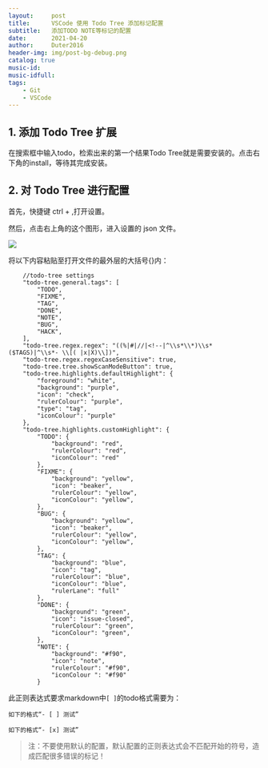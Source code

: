 ```yaml
---
layout:     post
title:      VSCode 使用 Todo Tree 添加标记配置
subtitle:   添加TODO NOTE等标记的配置
date:       2021-04-20
author:     Duter2016
header-img: img/post-bg-debug.png
catalog: true
music-id: 
music-idfull: 
tags:
    - Git
    - VSCode
---
```


## 1. 添加 Todo Tree 扩展

在搜索框中输入todo，检索出来的第一个结果Todo Tree就是需要安装的。点击右下角的install，等待其完成安装。

## 2. 对 Todo Tree 进行配置

首先，快捷键 ctrl + ,打开设置。

然后，点击右上角的这个图形，进入设置的 json 文件。

![](https://cdn.jsdelivr.net/gh/Duter2016/GitNote-images/Images/2021/04/Todo%20tree.png)

将以下内容粘贴至打开文件的最外层的大括号{}内：

```
    //todo-tree settings
    "todo-tree.general.tags": [
        "TODO",
        "FIXME",
        "TAG",
        "DONE",
        "NOTE",
        "BUG",
        "HACK",
    ],
    "todo-tree.regex.regex": "((%|#|//|<!--|^\\s*\\*)\\s*($TAGS)|^\\s*- \\[( |x|X)\\])",
    "todo-tree.regex.regexCaseSensitive": true,
    "todo-tree.tree.showScanModeButton": true,
    "todo-tree.highlights.defaultHighlight": {
        "foreground": "white",
        "background": "purple",
        "icon": "check",
        "rulerColour": "purple",
        "type": "tag",
        "iconColour": "purple"
    },
    "todo-tree.highlights.customHighlight": {
        "TODO": {
            "background": "red",
            "rulerColour": "red",
            "iconColour": "red"
        },
        "FIXME": {
            "background": "yellow",
            "icon": "beaker",
            "rulerColour": "yellow",
            "iconColour": "yellow",
        },
        "BUG": {
            "background": "yellow",
            "icon": "beaker",
            "rulerColour": "yellow",
            "iconColour": "yellow",
        },
        "TAG": {
            "background": "blue",
            "icon": "tag",
            "rulerColour": "blue",
            "iconColour": "blue",
            "rulerLane": "full"
        },
        "DONE": {
            "background": "green",
            "icon": "issue-closed",
            "rulerColour": "green",
            "iconColour": "green",
        },
        "NOTE": {
            "background": "#f90",
            "icon": "note",
            "rulerColour": "#f90",
            "iconColour ": "#f90"
        }
```

此正则表达式要求markdown中`[ ]`的todo格式需要为：

```
如下的格式“- [ ] 测试”

如下的格式“- [x] 测试”

```

> 注：不要使用默认的配置，默认配置的正则表达式会不匹配开始的符号，造成匹配很多错误的标记！
